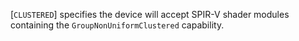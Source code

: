 [`CLUSTERED`]
specifies the device will accept SPIR-V shader modules containing the
`GroupNonUniformClustered` capability.